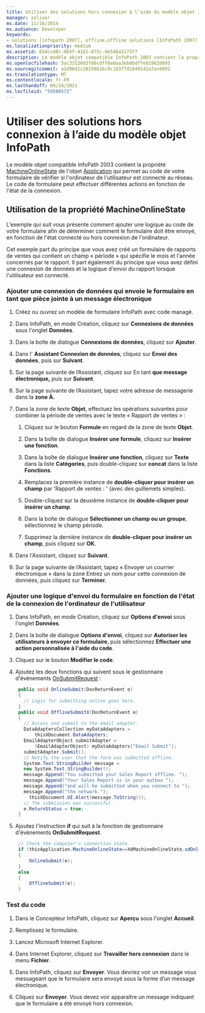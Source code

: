 ```yaml
---
title: Utiliser des solutions hors connexion à l’aide du modèle objet InfoPath
manager: soliver
ms.date: 11/16/2014
ms.audience: Developer
keywords:
- solutions [infopath 2007], offline,offline solutions [InfoPath 2007], InfoPath 2003-compatible form templates,InfoPath 2003-compatible form templates, offline solutions
ms.localizationpriority: medium
ms.assetid: 634ccd8c-0b5f-4161-875c-0e546a517377
description: Le modèle objet compatible InfoPath 2003 contient la propriété MachineOnlineState de l'objet Application qui permet au code de votre formulaire de vérifier si l'ordinateur de l'utilisateur est connecté au réseau. Le code de formulaire peut effectuer différentes actions en fonction de l'état de la connexion.
ms.openlocfilehash: 5ac33120d3f88cdff0a0aa3eb8bdffe81962d095
ms.sourcegitcommit: a1d9041c20256616c9c183f7d1049142a7ac6991
ms.translationtype: MT
ms.contentlocale: fr-FR
ms.lasthandoff: 09/24/2021
ms.locfileid: "59580572"
---
```

# <a name="work-with-offline-solutions-using-the-infopath-object-model"></a>Utiliser des solutions hors connexion à l’aide du modèle objet InfoPath

Le modèle objet compatible InfoPath 2003 contient la propriété [MachineOnlineState](https://msdn.microsoft.com/library/Microsoft.Office.Interop.InfoPath.SemiTrust._Application2.MachineOnlineState.aspx) de l'objet [Application](https://msdn.microsoft.com/library/Microsoft.Office.Interop.InfoPath.SemiTrust.Application.aspx) qui permet au code de votre formulaire de vérifier si l'ordinateur de l'utilisateur est connecté au réseau. Le code de formulaire peut effectuer différentes actions en fonction de l'état de la connexion. 
  
## <a name="using-the-machineonlinestate-property"></a>Utilisation de la propriété MachineOnlineState

L'exemple qui suit vous présente comment ajouter une logique au code de votre formulaire afin de déterminer comment le formulaire doit être envoyé, en fonction de l'état connecté ou hors connexion de l'ordinateur.
  
Cet exemple part du principe que vous avez créé un formulaire de rapports de ventes qui contient un champ « période » qui spécifie le mois et l'année concernés par le rapport. Il part également du principe que vous avez défini une connexion de données et la logique d'envoi du rapport lorsque l'utilisateur est connecté.
  
### <a name="add-a-data-connection-that-submits-the-form-as-an-attachment-to-an-email-message"></a>Ajouter une connexion de données qui envoie le formulaire en tant que pièce jointe à un message électronique

1. Créez ou ouvrez un modèle de formulaire InfoPath avec code managé.
    
2. Dans InfoPath, en mode Création, cliquez sur **Connexions de données** sous l'onglet **Données**.
    
3. Dans la boîte de dialogue **Connexions de données**, cliquez sur **Ajouter**.
    
4. Dans l' **Assistant Connexion de données**, cliquez sur **Envoi des données**, puis sur **Suivant**.
    
5. Sur la page suivante de l’Assistant, cliquez sur En tant **que message électronique,** puis sur **Suivant**.
    
6. Sur la page suivante de l’Assistant, tapez votre adresse de messagerie dans la **zone À.** 
    
7. Dans la zone de texte **Objet**, effectuez les opérations suivantes pour combiner la période de ventes avec le texte « Rapport de ventes » : 
    
   1. Cliquez sur le bouton **Formule** en regard de la zone de texte **Objet**. 
      
   2. Dans la boîte de dialogue **Insérer une formule**, cliquez sur **Insérer une fonction**.
      
   3. Dans la boîte de dialogue **Insérer une fonction**, cliquez sur **Texte** dans la liste **Catégories**, puis double-cliquez sur **concat** dans la liste **Fonctions**. 
      
   4. Remplacez la première instance de **double-cliquer pour insérer un champ** par 'Rapport de ventes : ' (avec des guillemets simples). 
      
   5. Double-cliquez sur la deuxième instance de **double-cliquer pour insérer un champ**.
      
   6. Dans la boîte de dialogue **Sélectionner un champ ou un groupe**, sélectionnez le champ période. 
      
   7. Supprimez la dernière instance de **double-cliquer pour insérer un champ**, puis cliquez sur **OK**.
    
8. Dans l'Assistant, cliquez sur **Suivant**.
    
9. Sur la page suivante de l’Assistant,  tapez « Envoyer un courrier électronique » dans la zone Entrez un nom pour cette connexion de données, puis cliquez sur **Terminer.**
    
### <a name="add-logic-for-submitting-the-form-depending-on-the-connected-state-of-a-users-computer"></a>Ajouter une logique d'envoi du formulaire en fonction de l'état de la connexion de l'ordinateur de l'utilisateur

1. Dans InfoPath, en mode Création, cliquez sur **Options d'envoi** sous l'onglet **Données**.
    
2. Dans la boîte de dialogue **Options d'envoi**, cliquez sur **Autoriser les utilisateurs à envoyer ce formulaire**, puis sélectionnez **Effectuer une action personnalisée à l'aide du code**.
    
3. Cliquez sur le bouton **Modifier le code**. 
    
4. Ajoutez les deux fonctions qui suivent sous le gestionnaire d'événements [OnSubmitRequest](https://msdn.microsoft.com/library/Microsoft.Office.Interop.InfoPath.SemiTrust._XDocumentEventSink2_Event.OnSubmitRequest.aspx) : 
    
   ```cs
    public void OnlineSubmit(DocReturnEvent e)
    {
      // Logic for submitting online goes here.
    }
    public void OfflineSubmitX(DocReturnEvent e)
    {
      // Access and submit to the email adapter.
      DataAdaptersCollection myDataAdapters = 
          thisXDocument.DataAdapters;
      EmailAdapterObject submitAdapter = 
          (EmailAdapterObject) myDataAdapters["Email Submit"];
      submitAdapter.Submit();
      // Notify the user that the form was submitted offline.
      System.Text.StringBuilder message = 
      new System.Text.StringBuilder();
      message.Append("You submitted your Sales Report offline. ");
      message.Append("Your Sales Report is in your outbox ");
      message.Append("and will be submitted when you connect to ");
      message.Append("the network.");
        thisXDocument.UI.Alert(message.ToString());
      // The submission was successful.
      e.ReturnStatus = true;
    }
   ```

5. Ajoutez l'instruction **if** qui suit à la fonction de gestionnaire d'événements **OnSubmitRequest**. 
    
   ```cs
    // Check the computer's connection state.
    if (thisApplication.MachineOnlineState==XdMachineOnlineState.xdOnline)
    {
        OnlineSubmit(e);
    }
    else
    {
        OfflineSubmit(e);
    }
   ```

### <a name="test-the-code"></a>Test du code

1. Dans le Concepteur InfoPath, cliquez sur **Aperçu** sous l'onglet **Accueil**. 
    
2. Remplissez le formulaire.
    
3. Lancez Microsoft Internet Explorer.
    
4. Dans Internet Explorer, cliquez sur **Travailler hors connexion** dans le menu **Fichier**. 
    
5. Dans InfoPath, cliquez sur **Envoyer**. Vous devriez voir un message vous messageant que le formulaire sera envoyé sous la forme d’un message électronique.
    
6. Cliquez sur **Envoyer**. Vous devez voir apparaître un message indiquant que le formulaire a été envoyé hors connexion.
    

